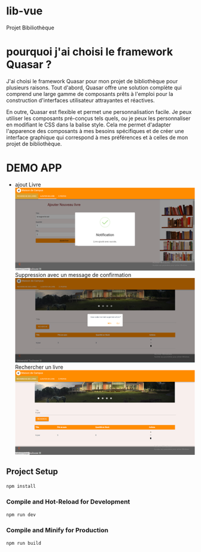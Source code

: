 # lib-vue

Projet Bibiliothèque 
# pourquoi j'ai choisi le framework Quasar ? 
J'ai choisi le framework Quasar pour mon projet de bibliothèque pour plusieurs raisons. Tout d'abord, Quasar offre une solution complète qui comprend une large gamme de composants prêts à l'emploi pour la construction d'interfaces utilisateur attrayantes et réactives.


En outre, Quasar est flexible et permet une personnalisation facile. Je peux utiliser les composants pré-conçus tels quels, ou je peux les personnaliser en modifiant le CSS dans la balise style. Cela me permet d'adapter l'apparence des composants à mes besoins spécifiques et de créer une interface graphique qui correspond à mes préférences et à celles de mon projet de bibliothèque.
 # DEMO APP 
 * ajout Livre
![Description de l'image](src/assets/c2.png)
Suppression avec un message de confirmation
![Description de l'image](src/assets/c1.png)
Rechercher un livre
![Description de l'image](src/assets/c3.png)




## Project Setup

```sh
npm install
```

### Compile and Hot-Reload for Development

```sh
npm run dev
```

### Compile and Minify for Production

```sh
npm run build
```
